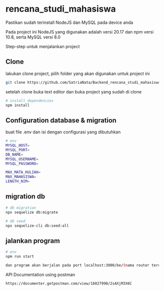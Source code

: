 # rencana_studi_mahasiswa

Pastikan sudah terinstall NodeJS dan MySQL pada device anda

Pada project ini NodeJS yang digunakan adalah versi 20.17 dan npm versi 10.8, serta MySQL versi 8.0

Step-step untuk menjalankan project
## Clone
lakukan clone project, pilih folder yang akan digunakan untuk project ini
```bash
git clone https://github.com/SatriaNata/Backend_rencana_studi_mahasiswa.git
```

setelah clone buka text editor dan buka project yang sudah di clone

```bash
# install dependencies
npm install
```

## **Configuration database & migration**
buat file .env dan isi dengan configurasi yang dibutuhkan 
```bash
# env
MYSQL_HOST=
MYSQL_PORT=
DB_NAME=
MYSQL_USERNAME=
MYSQL_PASSWORD=

MAX_MATA_KULIAH=
MAX_MAHASISWA=
LENGTH_NIM=
```

## migration db
```bash
# db migration
npx sequelize db:migrate

# db seed
npx sequelize-cli db:seed:all
```

## jalankan program
```bash
# env
npm run start

dan program akan berjalan pada port localhost:3000/be/(nama router terdapat pada router.js)
```

API Documentation using postman
```bash
https://documenter.getpostman.com/view/16027990/2sAXjM3X6C
```
